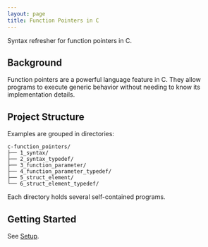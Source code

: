 ```yaml
---
layout: page
title: Function Pointers in C
---
```


Syntax refresher for function pointers in C.


## Background

Function pointers are a powerful language feature in C.  They allow programs
to execute generic behavior without needing to know its implementation details.


## Project Structure

Examples are grouped in directories:
```
c-function_pointers/
├── 1_syntax/
├── 2_syntax_typedef/
├── 3_function_parameter/
├── 4_function_parameter_typedef/
├── 5_struct_element/
└── 6_struct_element_typedef/
```

Each directory holds several self-contained programs.


## Getting Started

See [Setup](setup.md).
